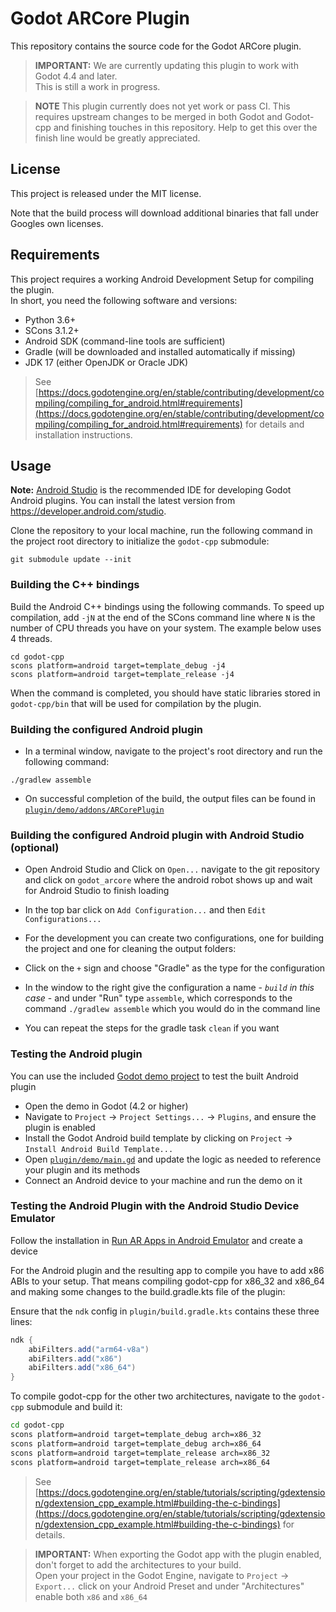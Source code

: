 # Godot ARCore Plugin

This repository contains the source code for the Godot ARCore plugin.

> **IMPORTANT:** We are currently updating this plugin to work with Godot 4.4 and later.  
> This is still a work in progress.

> **NOTE** This plugin currently does not yet work or pass CI.
> This requires upstream changes to be merged in both Godot and Godot-cpp
> and finishing touches in this repository.
> Help to get this over the finish line would be greatly appreciated.

## License

This project is released under the MIT license.

Note that the build process will download additional binaries that fall under Googles own licenses.

## Requirements

This project requires a working Android Development Setup for compiling the plugin.  
In short, you need the following software and versions:

- Python 3.6+
- SCons 3.1.2+
- Android SDK (command-line tools are sufficient)
- Gradle (will be downloaded and installed automatically if missing)
- JDK 17 (either OpenJDK or Oracle JDK)

> See [https://docs.godotengine.org/en/stable/contributing/development/compiling/compiling_for_android.html#requirements](https://docs.godotengine.org/en/stable/contributing/development/compiling/compiling_for_android.html#requirements) for details and installation instructions.


## Usage
**Note:** [Android Studio](https://developer.android.com/studio) is the recommended IDE for developing Godot Android plugins.
You can install the latest version from https://developer.android.com/studio.

Clone the repository to your local machine, run the following command in the project root directory to initialize the `godot-cpp` submodule:
```
git submodule update --init
```

### Building the C++ bindings
Build the Android C++ bindings using the following commands. To speed up compilation, add `-jN` at
the end of the SCons command line where `N` is the number of CPU threads you have on your system.
The example below uses 4 threads.
```
cd godot-cpp
scons platform=android target=template_debug -j4
scons platform=android target=template_release -j4
```

When the command is completed, you should have static libraries stored in `godot-cpp/bin` that
will be used for compilation by the plugin.

### Building the configured Android plugin
- In a terminal window, navigate to the project's root directory and run the following command:
```
./gradlew assemble
```
- On successful completion of the build, the output files can be found in
  [`plugin/demo/addons/ARCorePlugin`](plugin/demo/addons/ARCorePlugin/)

### Building the configured Android plugin with Android Studio (optional)
- Open Android Studio and Click on `Open...` navigate to the git repository and click on `godot_arcore` where the android robot shows up and wait for Android Studio to finish loading

- In the top bar click on `Add Configuration...` and then `Edit Configurations...`

- For the development you can create two configurations, one for building the project and one for cleaning the output folders:

- Click on the `+` sign and choose "Gradle" as the type for the configuration

- In the window to the right give the configuration a name - *`build` in this case* - and under "Run" type `assemble`, which corresponds to the command `./gradlew assemble` which you would do in the command line

- You can repeat the steps for the gradle task `clean` if you want

### Testing the Android plugin
You can use the included [Godot demo project](plugin/demo/project.godot) to test the built Android plugin

- Open the demo in Godot (4.2 or higher)
- Navigate to `Project` -> `Project Settings...` -> `Plugins`, and ensure the plugin is enabled
- Install the Godot Android build template by clicking on `Project` -> `Install Android Build Template...`
- Open [`plugin/demo/main.gd`](plugin/demo/main.gd) and update the logic as needed to reference
  your plugin and its methods
- Connect an Android device to your machine and run the demo on it

### Testing the Android Plugin with the Android Studio Device Emulator

Follow the installation in [Run AR Apps in Android Emulator](https://developers.google.com/ar/develop/java/emulator) and create a device

For the Android plugin and the resulting app to compile you have to add x86 ABIs to your setup. That means compiling godot-cpp for x86_32 and x86_64 and making some changes to the build.gradle.kts file of the plugin:

Ensure that the `ndk` config in `plugin/build.gradle.kts` contains these three lines:
```gradle
ndk {
	abiFilters.add("arm64-v8a")
	abiFilters.add("x86")
	abiFilters.add("x86_64")
}
```

To compile godot-cpp for the other two architectures, navigate to the `godot-cpp` submodule and build it:

```bash
cd godot-cpp
scons platform=android target=template_debug arch=x86_32
scons platform=android target=template_debug arch=x86_64
scons platform=android target=template_release arch=x86_32
scons platform=android target=template_release arch=x86_64
```

> See [https://docs.godotengine.org/en/stable/tutorials/scripting/gdextension/gdextension_cpp_example.html#building-the-c-bindings](https://docs.godotengine.org/en/stable/tutorials/scripting/gdextension/gdextension_cpp_example.html#building-the-c-bindings) for details.


> **IMPORTANT:** When exporting the Godot app with the plugin enabled, don't forget to add the architectures to your build.  
> Open your project in the Godot Engine, navigate to `Project` -> `Export...` click on your Android Preset and under "Architectures" enable both `x86` and `x86_64`